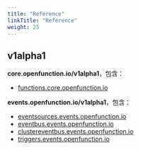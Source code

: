 ```yaml
---
title: "Reference"
linkTitle: "Reference"
weight: 25
---
```


## v1alpha1

**core.openfunction.io/v1alpha1**，包含：

- [functions.core.openfunction.io](function-spec)

**events.openfunction.io/v1alpha1**，包含：

- [eventsources.events.openfunction.io](eventsource-spec)
- [eventbus.events.openfunction.io](eventbus-spec)
- [clustereventbus.events.openfunction.io](eventbus-spec)
- [triggers.events.openfunction.io](trigger-spec)

